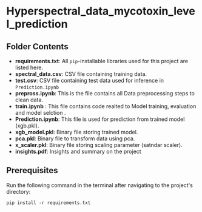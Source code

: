 # Hyperspectral_data_mycotoxin_level_prediction

## Folder Contents
- **requirements.txt**: All ```pip```-installable libraries used for this project are listed here.
- **spectral_data.csv**: CSV file containing training data.
- **test.csv**: CSV file containing test data used for inference in ```Prediction.ipynb```
- **prepross.ipynb**: This is the file contains all Data preprocessing steps to clean data.
- **train.ipynb** : This file contains code realted to Model training, evaluation and model selction .
- **Prediction.ipynb**: This file is used for prediction from trained model (xgb.pkl).
- **xgb_model.pkl**: Binary file storing trained model.
- **pca.pkl**: Binary file to transform data using pca.
- **x_scaler.pkl**: Binary file storing scaling parameter (satndar scaler).
- **insights.pdf**: Insights and summary on the project

## Prerequisites
Run the following command in the terminal after navigating to the project's directory:
```
pip install -r requirements.txt
```

